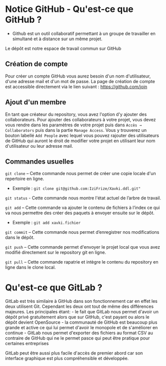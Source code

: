 # Notice GitHub - Qu'est-ce que GitHub ?


- Github est un outil collaboratif permettant à un groupe de travailler en simultané et à distance sur un même projet.

Le dépôt est notre espace de travail commun sur GitHub

## Création de compte

Pour créer un compte GitHub vous aurez besoin d'un nom d'utilisateur, d'une adresse mail et d'un mot de passe.
La page de création de compte est accessible directement via le lien suivant : https://github.com/join

## Ajout d'un membre

En tant que créateur du repository, vous avez l'option d'y ajouter des collaborateurs. Pour ajouter des collaborateurs à votre projet, vous devez vous rendre dans les paramètres de votre projet puis dans `Accès → Collaborators` puis dans la partie `Manage Access`. Vous y trouverez un bouton labellé `Add People` avec lequel vous pouvez rajouter des utilisateurs de GitHub qui auront le droit de modifier votre projet en utilisant leur nom d'utilisateur ou leur adresse mail.

## Commandes usuelles

`git clone` – Cette commande nous permet de créer une copie locale d'un repertoire en ligne.

* Exemple : `git clone git@github.com:IziFrize/Xavki.ddl.git"`

`git status` - Cette commande nous montre l'état actuel de l’arbre de travail.

`git add` – Cette commande va ajouter le contenu de fichiers à l’index ce qui va nous permettre des créer des paquets à envoyer ensuite sur le dépôt.

* Exemple : `git add xavki.fichier`

`git commit` – Cette commande nous permet d’enregistrer nos modifications dans le dépôt.

`git push` – Cette commande permet d'envoyer le projet local que vous avez modifié directement sur le repository git en ligne.

`git pull` – Cette commande rapatrie et intègre le contenu du repository en ligne dans le clone local.

# Qu'est-ce que GitLab ?

GitLab est très similaire à GitHub dans son fonctionnement car en effet les deux utilisent Git. Cependant les deux ont tout de même des différences majeures.
Les principales étant: 
	- le fait que GitLab nous permet d'avoir un dépôt privé gratuitement alors que sur GitHub, c'est payant ou alors le dépôt devient OpenSource
	- la communauté de GitHub est beaucoup plus grande et active ce qui lui permet d'avoir le monopole et de s'améliorer en continue
	- GitLab nous permet d'exporter des fichiers au format CSV au contraire de GitHub qui ne le permet pasce qui peut être pratique pour certaines entreprises

GitLab peut être aussi plus facile d'accès de premier abord car son interface graphique est plus compréhensible et développée.


